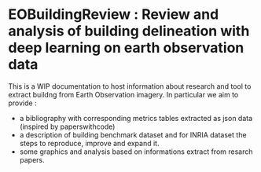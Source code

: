 # EOBuildingReview : Review and analysis of building delineation with deep learning on earth observation data 

This is a WIP documentation to host information about research and tool to extract buildng from Earth Observation imagery. 
In particular we aim to provide :

  * a bibliography with corresponding metrics tables extracted as json data (inspired by paperswithcode)
  * a description of building benchmark dataset and for INRIA dataset the steps to reproduce, improve and expand it.
  * some graphics and analysis based on informations extract from resarch papers. 


```{tableofcontents}
```
